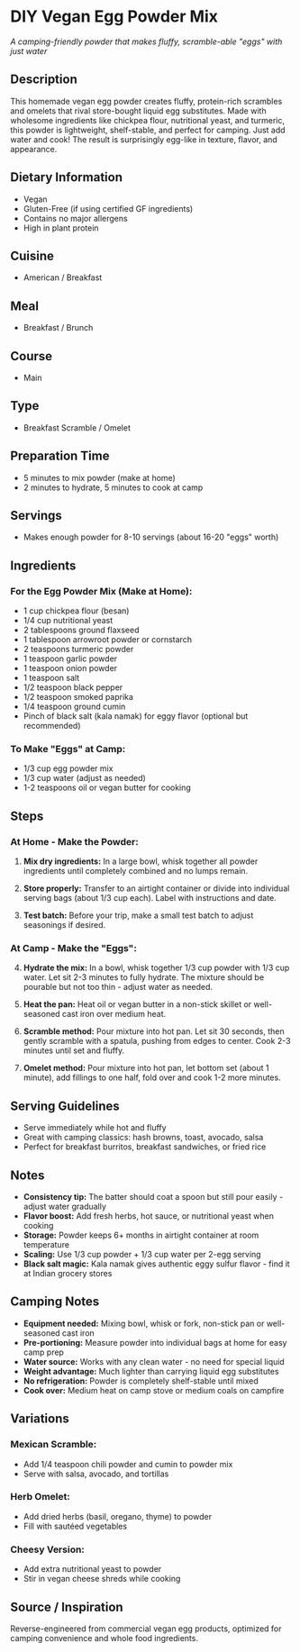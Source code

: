 # DIY Vegan Egg Powder Mix
*A camping-friendly powder that makes fluffy, scramble-able "eggs" with just water*

## Description
This homemade vegan egg powder creates fluffy, protein-rich scrambles and omelets that rival store-bought liquid egg substitutes. Made with wholesome ingredients like chickpea flour, nutritional yeast, and turmeric, this powder is lightweight, shelf-stable, and perfect for camping. Just add water and cook! The result is surprisingly egg-like in texture, flavor, and appearance.

## Dietary Information
- Vegan
- Gluten-Free (if using certified GF ingredients)
- Contains no major allergens
- High in plant protein

## Cuisine
- American / Breakfast

## Meal
- Breakfast / Brunch

## Course
- Main

## Type
- Breakfast Scramble / Omelet

## Preparation Time
- 5 minutes to mix powder (make at home)
- 2 minutes to hydrate, 5 minutes to cook at camp

## Servings
- Makes enough powder for 8-10 servings (about 16-20 "eggs" worth)

## Ingredients
### For the Egg Powder Mix (Make at Home):
- 1 cup chickpea flour (besan)
- 1/4 cup nutritional yeast
- 2 tablespoons ground flaxseed
- 1 tablespoon arrowroot powder or cornstarch
- 2 teaspoons turmeric powder
- 1 teaspoon garlic powder
- 1 teaspoon onion powder
- 1 teaspoon salt
- 1/2 teaspoon black pepper
- 1/2 teaspoon smoked paprika
- 1/4 teaspoon ground cumin
- Pinch of black salt (kala namak) for eggy flavor (optional but recommended)

### To Make "Eggs" at Camp:
- 1/3 cup egg powder mix
- 1/3 cup water (adjust as needed)
- 1-2 teaspoons oil or vegan butter for cooking

## Steps
### At Home - Make the Powder:
1. **Mix dry ingredients:** In a large bowl, whisk together all powder ingredients until completely combined and no lumps remain.

2. **Store properly:** Transfer to an airtight container or divide into individual serving bags (about 1/3 cup each). Label with instructions and date.

3. **Test batch:** Before your trip, make a small test batch to adjust seasonings if desired.

### At Camp - Make the "Eggs":
4. **Hydrate the mix:** In a bowl, whisk together 1/3 cup powder with 1/3 cup water. Let sit 2-3 minutes to fully hydrate. The mixture should be pourable but not too thin - adjust water as needed.

5. **Heat the pan:** Heat oil or vegan butter in a non-stick skillet or well-seasoned cast iron over medium heat.

6. **Scramble method:** Pour mixture into hot pan. Let sit 30 seconds, then gently scramble with a spatula, pushing from edges to center. Cook 2-3 minutes until set and fluffy.

7. **Omelet method:** Pour mixture into hot pan, let bottom set (about 1 minute), add fillings to one half, fold over and cook 1-2 more minutes.

## Serving Guidelines
- Serve immediately while hot and fluffy
- Great with camping classics: hash browns, toast, avocado, salsa
- Perfect for breakfast burritos, breakfast sandwiches, or fried rice

## Notes
- **Consistency tip:** The batter should coat a spoon but still pour easily - adjust water gradually
- **Flavor boost:** Add fresh herbs, hot sauce, or nutritional yeast when cooking
- **Storage:** Powder keeps 6+ months in airtight container at room temperature
- **Scaling:** Use 1/3 cup powder + 1/3 cup water per 2-egg serving
- **Black salt magic:** Kala namak gives authentic eggy sulfur flavor - find it at Indian grocery stores

## Camping Notes
- **Equipment needed:** Mixing bowl, whisk or fork, non-stick pan or well-seasoned cast iron
- **Pre-portioning:** Measure powder into individual bags at home for easy camp prep
- **Water source:** Works with any clean water - no need for special liquid
- **Weight advantage:** Much lighter than carrying liquid egg substitutes
- **No refrigeration:** Powder is completely shelf-stable until mixed
- **Cook over:** Medium heat on camp stove or medium coals on campfire

## Variations
### Mexican Scramble:
- Add 1/4 teaspoon chili powder and cumin to powder mix
- Serve with salsa, avocado, and tortillas

### Herb Omelet:
- Add dried herbs (basil, oregano, thyme) to powder
- Fill with sautéed vegetables

### Cheesy Version:
- Add extra nutritional yeast to powder
- Stir in vegan cheese shreds while cooking

## Source / Inspiration
Reverse-engineered from commercial vegan egg products, optimized for camping convenience and whole food ingredients.